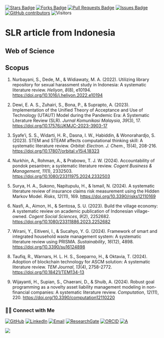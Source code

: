 <a href="https://github.com/drshahizan/short-course/stargazers"><img src="https://img.shields.io/github/stars/drshahizan/short-course" alt="Stars Badge"/></a>
<a href="https://github.com/drshahizan/short-course/network/members"><img src="https://img.shields.io/github/forks/drshahizan/short-course" alt="Forks Badge"/></a>
<a href="https://github.com/drshahizan/short-course/pulls"><img src="https://img.shields.io/github/issues-pr/drshahizan/short-course" alt="Pull Requests Badge"/></a>
<a href="https://github.com/drshahizan/short-course"><img src="https://img.shields.io/github/issues/drshahizan/short-course" alt="Issues Badge"/></a>
<a href="https://github.com/drshahizan/short-course/graphs/contributors"><img alt="GitHub contributors" src="https://img.shields.io/github/contributors/drshahizan/short-course?color=2b9348"></a>
![Visitors](https://api.visitorbadge.io/api/visitors?path=https%3A%2F%2Fgithub.com%2Fdrshahizan%2Fshort-course&labelColor=%23d9e3f0&countColor=%23697689&style=flat)

# SLR article from Indonesia

## Web of Science

## Scopus

1. Nurbayani, S., Dede, M., & Widiawaty, M. A. (2022). Utilizing library repository for sexual harassment study in Indonesia: A systematic literature review. *Heliyon*, *8*(8), e10194. https://doi.org/10.1016/j.heliyon.2022.e10194

2. Dewi, E. A. S., Zuhairi, S., Bona, P., & Suprapto, A. (2023). Implementation of the Unified Theory of Acceptance and Use of Technology (UTAUT) Model during the Pandemic Era: A Systematic Literature Review (SLR). *Jurnal Komunikasi Malaysia*, *39*(3), 17. https://doi.org/10.17576/JKMJC-2023-3903-17

3. Syafe’i, S. S., Widarti, H. R., Dasna, I. W., Habiddin, & Wonorahardjo, S. (2023). STEM and STEAM affects computational thinking skill: A systematic literature review. *Orbital: Electron. J. Chem.*, *15*(4), 208-216. https://doi.org/10.17807/orbital.v15i4.18323

4. Nurkhin, A., Rohman, A., & Prabowo, T. J. W. (2024). Accountability of pondok pesantren; a systematic literature review. *Cogent Business & Management*, *11*(1), 2332503. https://doi.org/10.1080/23311975.2024.2332503

5. Surya, H. A., Sukono, Napitupulu, H., & Ismail, N. (2024). A systematic literature review of insurance claims risk measurement using the Hidden Markov Model. *Risks*, *12*(11), 169. https://doi.org/10.3390/risks12110169

6. Nasfi, A., Aimon, H., & Sentosa, S. U. (2023). Build the village economy: A systematic review on academic publication of Indonesian village-owned. *Cogent Social Sciences*, *9*(2), 2252682. https://doi.org/10.1080/23311886.2023.2252682

7. Wirani, Y., Eitiveni, I., & Sucahyo, Y. G. (2024). Framework of smart and integrated household waste management system: A systematic literature review using PRISMA. *Sustainability*, *16*(12), 4898. https://doi.org/10.3390/su16124898

8. Taufiq, R., Warnars, H. L. H. S., Soeparno, H., & Oktavia, T. (2024). Adoption of blockchain technology for ASCM solution: A systematic literature review. *TEM Journal*, *13*(4), 2758-2772. https://doi.org/10.18421/TEM134-13

9. Wijayanti, H., Supian, S., Chaerani, D., & Shuib, A. (2024). Robust goal programming as a novelty asset liability management modeling in non-financial companies: A systematic literature review. *Computation*, *12*(11), 220. https://doi.org/10.3390/computation12110220


### 🙌🏻 Connect with Me
<p align="left">
    <a href="https://github.com/drshahizan" target="_blank"><img alt="GitHub" src="https://img.shields.io/badge/-@drshahizan-181717?style=flat-square&logo=GitHub&logoColor=white"></a>
    <a href="https://www.linkedin.com/in/drshahizan" target="_blank"><img alt="LinkedIn" src="https://img.shields.io/badge/-drshahizan-blue?style=flat-square&logo=Linkedin&logoColor=white&link=https://www.linkedin.com/in/drshahizan/"></a>
    <a href="mailto:shahizan@utm.my" target="_blank"><img alt="Email" src="https://img.shields.io/badge/-shahizan@utm.my-c14438?style=flat-square&logo=Gmail&logoColor=white&link=mailto:shahizan@utm.my.com"></a>
    <a href="https://www.researchgate.net/profile/Mohd-Othman-28" target="_blank"><img alt="ResearchGate" src="https://img.shields.io/badge/-ResearchGate-00CCBB?style=flat-square&logo=ResearchGate&logoColor=white"></a>
    <a href="https://orcid.org/0000-0003-4261-1873" target="_blank"><img alt="ORCID" src="https://img.shields.io/badge/-ORCID-A6CE39?style=flat-square&logo=ORCID&logoColor=white"></a> 
 <a href="https://visitorbadge.io/status?path=https%3A%2F%2Fgithub.com%2Fdrshahizan" target="_blank"><img alt="A" src="https://api.visitorbadge.io/api/visitors?path=https%3A%2F%2Fgithub.com%2Fdrshahizan&labelColor=%23697689&countColor=%23555555&style=plastic"></a>
 
![](https://hit.yhype.me/github/profile?user_id=81284918)
</p>



